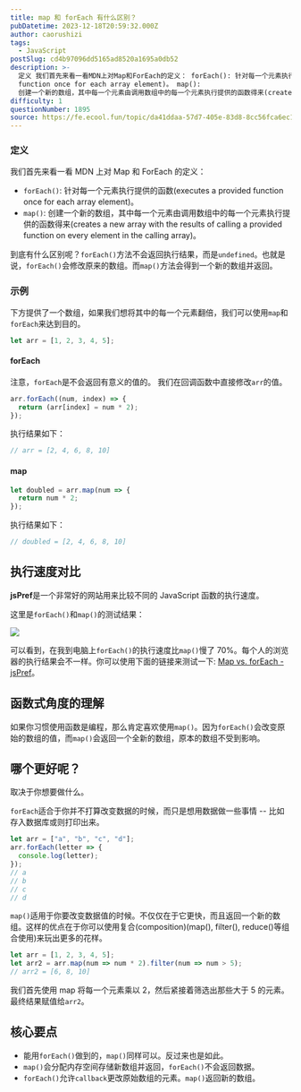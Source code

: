 ```yaml
---
title: map 和 forEach 有什么区别？
pubDatetime: 2023-12-18T20:59:32.000Z
author: caorushizi
tags:
  - JavaScript
postSlug: cd4b97096dd5165ad8520a1695a0db52
description: >-
  定义 我们首先来看一看MDN上对Map和ForEach的定义： forEach(): 针对每一个元素执行提供的函数(executes a provided
  function once for each array element)。 map():
  创建一个新的数组，其中每一个元素由调用数组中的每一个元素执行提供的函数得来(creates a new array with the results o
difficulty: 1
questionNumber: 1895
source: https://fe.ecool.fun/topic/da41ddaa-57d7-405e-83d8-8cc56fca6ec1
---
```


### 定义

我们首先来看一看 MDN 上对 Map 和 ForEach 的定义：

- `forEach()`: 针对每一个元素执行提供的函数(executes a provided function once for each array element)。
- `map()`: 创建一个新的数组，其中每一个元素由调用数组中的每一个元素执行提供的函数得来(creates a new array with the results of calling a provided function on every element in the calling array)。

到底有什么区别呢？`forEach()`方法不会返回执行结果，而是`undefined`。也就是说，`forEach()`会修改原来的数组。而`map()`方法会得到一个新的数组并返回。

### 示例

下方提供了一个数组，如果我们想将其中的每一个元素翻倍，我们可以使用`map`和`forEach`来达到目的。

```js
let arr = [1, 2, 3, 4, 5];
```

#### forEach

注意，`forEach`是不会返回有意义的值的。 我们在回调函数中直接修改`arr`的值。

```js
arr.forEach((num, index) => {
  return (arr[index] = num * 2);
});
```

执行结果如下：

```js
// arr = [2, 4, 6, 8, 10]
```

#### map

```js
let doubled = arr.map(num => {
  return num * 2;
});
```

执行结果如下：

```js
// doubled = [2, 4, 6, 8, 10]
```

## 执行速度对比

**jsPref**是一个非常好的网站用来比较不同的 JavaScript 函数的执行速度。

这里是`forEach()`和`map()`的测试结果：

![](https://static.ecool.fun//article/7a9b71f5-e46a-4d4d-a63b-994786896e85.jpeg)

可以看到，在我到电脑上`forEach()`的执行速度比`map()`慢了 70%。每个人的浏览器的执行结果会不一样。你可以使用下面的链接来测试一下: [Map vs. forEach - jsPref](https://jsperf.com/map-vs-foreach-speed-test)。

## 函数式角度的理解

如果你习惯使用函数是编程，那么肯定喜欢使用`map()`。因为`forEach()`会改变原始的数组的值，而`map()`会返回一个全新的数组，原本的数组不受到影响。

## 哪个更好呢？

取决于你想要做什么。

`forEach`适合于你并不打算改变数据的时候，而只是想用数据做一些事情 -- 比如存入数据库或则打印出来。

```javascript
let arr = ["a", "b", "c", "d"];
arr.forEach(letter => {
  console.log(letter);
});
// a
// b
// c
// d
```

`map()`适用于你要改变数据值的时候。不仅仅在于它更快，而且返回一个新的数组。这样的优点在于你可以使用复合(composition)(map(), filter(), reduce()等组合使用)来玩出更多的花样。

```js
let arr = [1, 2, 3, 4, 5];
let arr2 = arr.map(num => num * 2).filter(num => num > 5);
// arr2 = [6, 8, 10]
```

我们首先使用 map 将每一个元素乘以 2，然后紧接着筛选出那些大于 5 的元素。最终结果赋值给`arr2`。

## 核心要点

- 能用`forEach()`做到的，`map()`同样可以。反过来也是如此。
- `map()`会分配内存空间存储新数组并返回，`forEach()`不会返回数据。
- `forEach()`允许`callback`更改原始数组的元素。`map()`返回新的数组。
